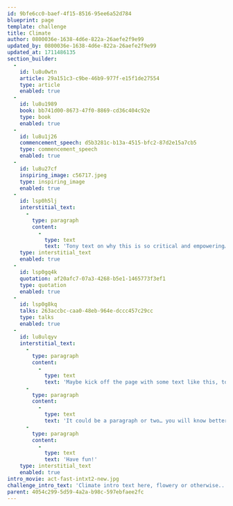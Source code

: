 ```yaml
---
id: 9bfe6cc0-baef-4f15-8516-95ee6a52d784
blueprint: page
template: challenge
title: Climate
author: 0800036e-1638-4d6e-822a-26aefe2f9e99
updated_by: 0800036e-1638-4d6e-822a-26aefe2f9e99
updated_at: 1711486135
section_builder:
  -
    id: lu8u0wtn
    article: 29a151c3-c9be-46b9-977f-e15f1de27554
    type: article
    enabled: true
  -
    id: lu8u1989
    book: bb741d00-8673-47f0-8869-cd36c404c92e
    type: book
    enabled: true
  -
    id: lu8u1j26
    commencement_speech: d5b3281c-b13a-4515-bfc2-87d2e15a7cb5
    type: commencement_speech
    enabled: true
  -
    id: lu8u27cf
    inspiring_image: c56717.jpeg
    type: inspiring_image
    enabled: true
  -
    id: lsp0h5lj
    interstitial_text:
      -
        type: paragraph
        content:
          -
            type: text
            text: 'Tony text on why this is so critical and empowering…'
    type: interstitial_text
    enabled: true
  -
    id: lsp0gq4k
    quotation: af20afc7-07a3-4268-b5e1-1465773f3ef1
    type: quotation
    enabled: true
  -
    id: lsp0g8kq
    talks: 263accbc-caa0-48eb-964e-dccc457c29cc
    type: talks
    enabled: true
  -
    id: lu8ulqyv
    interstitial_text:
      -
        type: paragraph
        content:
          -
            type: text
            text: 'Maybe kick off the page with some text like this, to introduce what’s coming below?'
      -
        type: paragraph
        content:
          -
            type: text
            text: 'It could be a paragraph or two… you will know better than I! This text is just here to bulk up the typographic space and evaluate for visual purposes, so feel free to replace it or delete it as you get a feel for authoring the selection of content shown on this theme page, drawing from the best of what is available throughout the site.'
      -
        type: paragraph
        content:
          -
            type: text
            text: 'Have fun!'
    type: interstitial_text
    enabled: true
intro_movie: act-fast-intxt2-new.jpg
challenge_intro_text: 'Climate intro text here, flowery or otherwise...'
parent: 4054c299-5d59-4a2a-b98c-597ebfaee2fc
---
```

